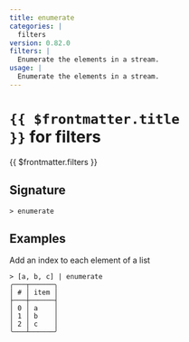```yaml
---
title: enumerate
categories: |
  filters
version: 0.82.0
filters: |
  Enumerate the elements in a stream.
usage: |
  Enumerate the elements in a stream.
---
```


# <code>{{ $frontmatter.title }}</code> for filters

<div class='command-title'>{{ $frontmatter.filters }}</div>

## Signature

```> enumerate ```

## Examples

Add an index to each element of a list
```shell
> [a, b, c] | enumerate
╭───┬──────╮
│ # │ item │
├───┼──────┤
│ 0 │ a    │
│ 1 │ b    │
│ 2 │ c    │
╰───┴──────╯

```
